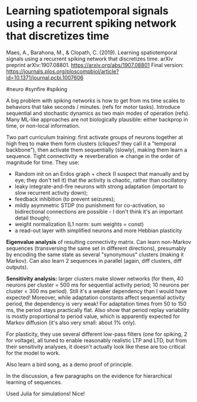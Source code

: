 # Learning spatiotemporal signals using a recurrent spiking network that discretizes time
Maes, A., Barahona, M., & Clopath, C. (2019). Learning spatiotemporal signals using a recurrent spiking network that discretizes time. arXiv preprint arXiv:1907.08801.
https://arxiv.org/abs/1907.08801
Final version:
https://journals.plos.org/ploscompbiol/article?id=10.1371/journal.pcbi.1007606

#neuro #synfire #spiking


A big problem with spiking networks is how to get from ms time scales to behaviors that take  seconds / minutes. (refs for motor tasks). Introduce sequential and stochastic dynamics as two main modes of operation (refs). Many ML-like approaches are not biologically plausible: either backprop in time, or non-local information.

Two part curriculum training: first activate groups of neurons together at high freq to make them form clusters (cliques? they call it a "temporal backbone"), then activate them sequentially (slowly), making them learn a sequence. Tight connectivity ⇒ reverberation ⇒ change in the order of magnitude for time. They use:

* Random init on an Erdos graph + check (I suspect that manually and by eye; they don't tell it) that the activity is chaotic, rather than oscillatory
* leaky integrate-and-fire neurons with strong adaptation (important to slow recurrent activity down); 
* feedback inhibition (to prevent seizures); 
* mildly asymmetric STDP (no punishment for co-activation, so bidirectional connections are possible - I don't think it's an important detail though);
* weight normalization (L1 norm: sum weights = const)
* a read-out layer with simplified neurons and more Hebbian plasticity

**Eigenvalue analysis** of resulting connectivity matrix. Can learn non-Markov sequences (transversing the same set in different directions), presumably by encoding the same state as several "synonymous" clusters (making it Markov). Can also learn 2 sequences in parallel (again, diff clusters, diff outputs).

**Sensitivity analysis:** larger clusters make slower networks (for them, 40 neurons per cluster = 500 ms for sequential activity period; 10 neurons per cluster = 300 ms period). Still it's a weaker dependency than I would have expected! Moreover, while adaptation constants affect sequential activity period, the dependency is very weak! For adaptation times from 50 to 150 ms, the period stays practically flat. Also show that period replay variability is mostly proportional to period value, which is apparently expected for Markov diffusion (it's also very small: about 1% only).

For plasticity, they use several different low-pass filters (one for spiking, 2 for voltage), all tuned to enable reasonably realistic LTP and LTD, but from their sensitivity analyses, it doesn't actually look like these are too critical for the model to work.

Also learn a bird song, as a demo proof of principle.

In the discussion, a few paragraphs on the evidence for hierarchical learning of sequences.

Used Julia for simulations! Nice!